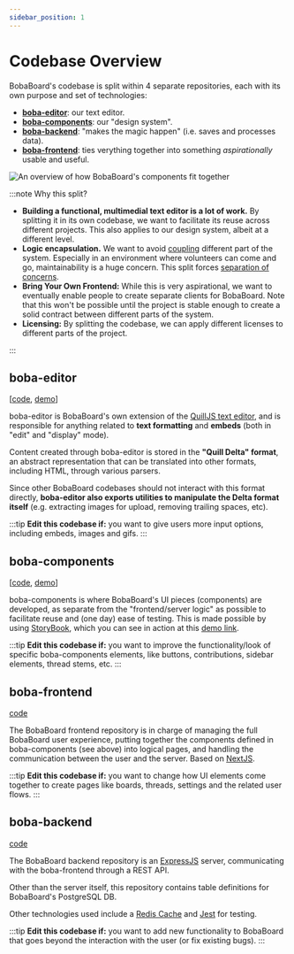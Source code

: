 ```yaml
---
sidebar_position: 1
---
```


# Codebase Overview

BobaBoard's codebase is split within 4 separate repositories, each with its own purpose and set of technologies:

- [**boba-editor**](#bobaeditor): our text editor.
- [**boba-components**](#boba-components): our "design system".
- [**boba-backend**](#boba-backend): "makes the magic happen" (i.e. saves and processes data).
- [**boba-frontend**](#boba-frontend): ties verything together into something _aspirationally_ usable and useful.

![An overview of how BobaBoard's components fit together](/img/documentation/codebase-overview.png)

:::note Why this split?

- **Building a functional, multimedial text editor is a lot of work.** By splitting it in its own codebase, we want to facilitate its reuse across different projects. This also applies to our design system, albeit at a different level.
- **Logic encapsulation.** We want to avoid [coupling](<https://en.wikipedia.org/wiki/Coupling_(computer_programming)>) different part of the system. Especially in an environment where volunteers can come and go, maintainability is a huge concern. This split forces [separation of concerns](https://en.wikipedia.org/wiki/Separation_of_concerns).
- **Bring Your Own Frontend:** While this is very aspirational, we want to eventually enable people to create separate clients for BobaBoard. Note that this won't be possible until the project is stable enough to create a solid contract between different parts of the system.
- **Licensing:** By splitting the codebase, we can apply different licenses to different parts of the project.

:::

## boba-editor

\[[code](https://github.com/BobaBoard/boba-editor), [demo](https://bobaeditor.netlify.app/?path=/story/editor-preview--simple-editor)]

boba-editor is BobaBoard's own extension of the [QuillJS text editor](https://quilljs.com/), and is responsible for anything related to **text formatting** and **embeds** (both in "edit" and "display" mode).

Content created through boba-editor is stored in the **"Quill Delta" format**, an abstract representation that can be translated into other formats, including HTML, through various parsers.

Since other BobaBoard codebases should not interact with this format directly, **boba-editor also exports utilities to manipulate the Delta format itself** (e.g. extracting images for upload, removing trailing spaces, etc).

:::tip
**Edit this codebase if:** you want to give users more input options, including embeds, images and gifs.
:::

## boba-components

\[[code](https://github.com/BobaBoard/boba-components), [demo](https://bobaboard-ui.netlify.app/)]

boba-components is where BobaBoard's UI pieces (components) are developed, as separate from the "frontend/server logic" as possible to facilitate reuse and (one day) ease of testing. This is made possible by using [StoryBook](https://storybook.js.org/), which you can see in action at this [demo link](https://bobaboard-ui.netlify.app/).

:::tip
**Edit this codebase if:** you want to improve the functionality/look of specific boba-components elements, like buttons, contributions, sidebar elements, thread stems, etc.
:::

## boba-frontend

[code](https://github.com/essential-randomness/boba-frontend)

The BobaBoard frontend repository is in charge of managing the full BobaBoard user experience, putting together the components defined in boba-components (see above) into logical pages, and handling the communication between the user and the server. Based on [NextJS](https://nextjs.org/).

:::tip
**Edit this codebase if:** you want to change how UI elements come together to create pages like boards, threads, settings and the related user flows.
:::

## boba-backend

[code](https://github.com/BobaBoard/boba-backend)

The BobaBoard backend repository is an [ExpressJS](https://expressjs.com/) server, communicating with the boba-frontend through a REST API.

Other than the server itself, this repository contains table definitions for BobaBoard's PostgreSQL DB.

Other technologies used include a [Redis Cache](https://redis.io/) and [Jest](https://jestjs.io/) for testing.

:::tip
**Edit this codebase if:** you want to add new functionality to BobaBoard that goes beyond the interaction with the user (or fix existing bugs).
:::
